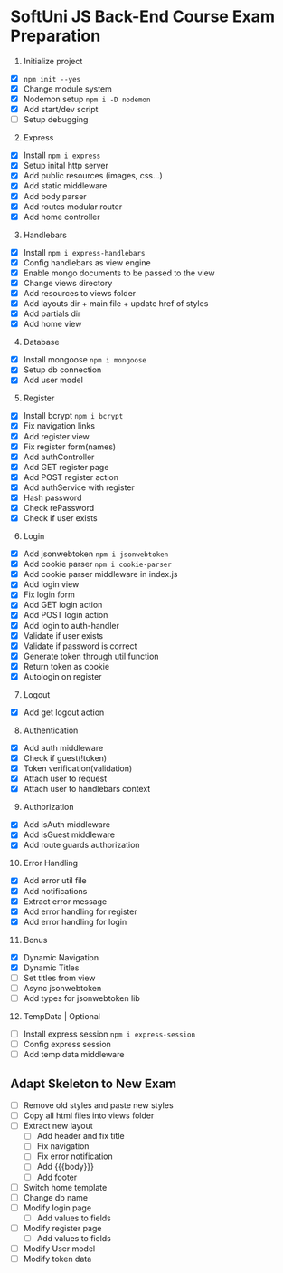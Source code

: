 # SoftUni JS Back-End Course Exam Preparation

1. Initialize project

-   [x] `npm init --yes`
-   [x] Change module system
-   [x] Nodemon setup `npm i -D nodemon`
-   [x] Add start/dev script
-   [ ] Setup debugging

2. Express

-   [x] Install `npm i express`
-   [x] Setup inital http server
-   [x] Add public resources (images, css...)
-   [x] Add static middleware
-   [x] Add body parser
-   [x] Add routes modular router
-   [x] Add home controller

3. Handlebars

-   [x] Install `npm i express-handlebars`
-   [x] Config handlebars as view engine
-   [x] Enable mongo documents to be passed to the view
-   [x] Change views directory
-   [x] Add resources to views folder
-   [x] Add layouts dir + main file + update href of styles
-   [x] Add partials dir
-   [x] Add home view

4. Database

-   [x] Install mongoose `npm i mongoose`
-   [x] Setup db connection
-   [x] Add user model

5. Register

-   [x] Install bcrypt `npm i bcrypt`
-   [x] Fix navigation links
-   [x] Add register view
-   [x] Fix register form(names)
-   [x] Add authController
-   [x] Add GET register page
-   [x] Add POST register action
-   [x] Add authService with register
-   [x] Hash password
-   [x] Check rePassword
-   [x] Check if user exists

6. Login

-   [x] Add jsonwebtoken `npm i jsonwebtoken`
-   [x] Add cookie parser `npm i cookie-parser`
-   [x] Add cookie parser middleware in index.js
-   [x] Add login view
-   [x] Fix login form
-   [x] Add GET login action
-   [x] Add POST login action
-   [x] Add login to auth-handler
-   [x] Validate if user exists
-   [x] Validate if password is correct
-   [x] Generate token through util function
-   [x] Return token as cookie
-   [x] Autologin on register

7. Logout

-   [x] Add get logout action

8. Authentication

-   [x] Add auth middleware
-   [x] Check if guest(!token)
-   [x] Token verification(validation)
-   [x] Attach user to request
-   [x] Attach user to handlebars context

9.  Authorization

-   [x] Add isAuth middleware
-   [x] Add isGuest middleware
-   [x] Add route guards authorization

10. Error Handling

-   [x] Add error util file
-   [x] Add notifications
-   [x] Extract error message
-   [x] Add error handling for register
-   [x] Add error handling for login

11. Bonus

-   [x] Dynamic Navigation
-   [x] Dynamic Titles
-   [ ] Set titles from view
-   [ ] Async jsonwebtoken
-   [ ] Add types for jsonwebtoken lib

12. TempData | Optional

-   [ ] Install express session `npm i express-session`
-   [ ] Config express session
-   [ ] Add temp data middleware

## Adapt Skeleton to New Exam

-   [ ] Remove old styles and paste new styles
-   [ ] Copy all html files into views folder
-   [ ] Extract new layout
    -   [ ] Add header and fix title
    -   [ ] Fix navigation
    -   [ ] Fix error notification
    -   [ ] Add {{{body}}}
    -   [ ] Add footer
-   [ ] Switch home template
-   [ ] Change db name
-   [ ] Modify login page
    -   [ ] Add values to fields
-   [ ] Modify register page
    -   [ ] Add values to fields
-   [ ] Modify User model
-   [ ] Modify token data
